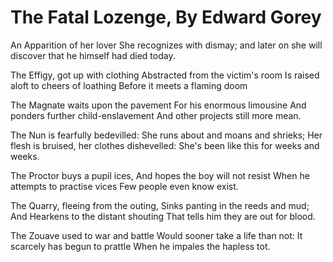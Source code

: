# The Fatal Lozenge, By Edward Gorey

An Apparition of her lover She recognizes with dismay;
and later on she will discover that he himself had died today.


The Effigy, got up with clothing 
Abstracted from the victim's room
Is raised aloft to cheers of loathing 
Before it meets a flaming doom


The Magnate waits upon the pavement
For his enormous limousine
And ponders further child-enslavement
And other projects still more mean. 

The Nun is fearfully bedevilled:
She runs about and moans and shrieks;
Her flesh is bruised, her clothes dishevelled:
She's been like this for weeks and weeks.  

The Proctor buys a pupil ices,
  And hopes the boy will not resist
When he attempts to practise vices
  Few people even know exist.  

The Quarry, fleeing from the outing,
  Sinks panting in the reeds and mud;
And Hearkens to the distant shouting
  That tells him they are out for blood.  

The Zouave used to war and battle
Would sooner take a life than not:
It scarcely has begun to prattle
When he impales the hapless tot.

